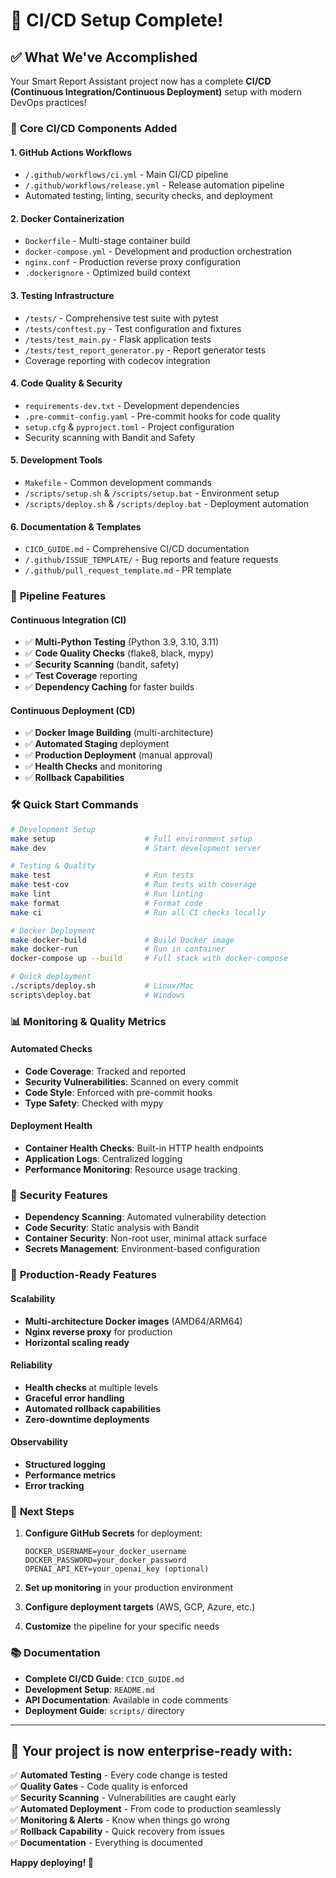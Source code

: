 # 🎯 CI/CD Setup Complete! 

## ✅ What We've Accomplished

Your Smart Report Assistant project now has a complete **CI/CD (Continuous Integration/Continuous Deployment)** setup with modern DevOps practices!

### 🔧 **Core CI/CD Components Added**

#### **1. GitHub Actions Workflows**
- `/.github/workflows/ci.yml` - Main CI/CD pipeline
- `/.github/workflows/release.yml` - Release automation pipeline
- Automated testing, linting, security checks, and deployment

#### **2. Docker Containerization**
- `Dockerfile` - Multi-stage container build
- `docker-compose.yml` - Development and production orchestration  
- `nginx.conf` - Production reverse proxy configuration
- `.dockerignore` - Optimized build context

#### **3. Testing Infrastructure**
- `/tests/` - Comprehensive test suite with pytest
- `/tests/conftest.py` - Test configuration and fixtures
- `/tests/test_main.py` - Flask application tests
- `/tests/test_report_generator.py` - Report generator tests
- Coverage reporting with codecov integration

#### **4. Code Quality & Security**
- `requirements-dev.txt` - Development dependencies
- `.pre-commit-config.yaml` - Pre-commit hooks for code quality
- `setup.cfg` & `pyproject.toml` - Project configuration
- Security scanning with Bandit and Safety

#### **5. Development Tools**
- `Makefile` - Common development commands
- `/scripts/setup.sh` & `/scripts/setup.bat` - Environment setup
- `/scripts/deploy.sh` & `/scripts/deploy.bat` - Deployment automation

#### **6. Documentation & Templates**
- `CICD_GUIDE.md` - Comprehensive CI/CD documentation
- `/.github/ISSUE_TEMPLATE/` - Bug reports and feature requests
- `/.github/pull_request_template.md` - PR template

### 🚀 **Pipeline Features**

#### **Continuous Integration (CI)**
- ✅ **Multi-Python Testing** (Python 3.9, 3.10, 3.11)
- ✅ **Code Quality Checks** (flake8, black, mypy)
- ✅ **Security Scanning** (bandit, safety)
- ✅ **Test Coverage** reporting
- ✅ **Dependency Caching** for faster builds

#### **Continuous Deployment (CD)**
- ✅ **Docker Image Building** (multi-architecture)
- ✅ **Automated Staging** deployment
- ✅ **Production Deployment** (manual approval)
- ✅ **Health Checks** and monitoring
- ✅ **Rollback Capabilities**

### 🛠 **Quick Start Commands**

```bash
# Development Setup
make setup                    # Full environment setup
make dev                      # Start development server

# Testing & Quality
make test                     # Run tests
make test-cov                 # Run tests with coverage
make lint                     # Run linting
make format                   # Format code
make ci                       # Run all CI checks locally

# Docker Deployment
make docker-build             # Build Docker image
make docker-run               # Run in container
docker-compose up --build     # Full stack with docker-compose

# Quick deployment
./scripts/deploy.sh           # Linux/Mac
scripts\deploy.bat            # Windows
```

### 📊 **Monitoring & Quality Metrics**

#### **Automated Checks**
- **Code Coverage**: Tracked and reported
- **Security Vulnerabilities**: Scanned on every commit
- **Code Style**: Enforced with pre-commit hooks
- **Type Safety**: Checked with mypy

#### **Deployment Health**
- **Container Health Checks**: Built-in HTTP health endpoints
- **Application Logs**: Centralized logging
- **Performance Monitoring**: Resource usage tracking

### 🔐 **Security Features**

- **Dependency Scanning**: Automated vulnerability detection
- **Code Security**: Static analysis with Bandit
- **Container Security**: Non-root user, minimal attack surface
- **Secrets Management**: Environment-based configuration

### 🌟 **Production-Ready Features**

#### **Scalability**
- **Multi-architecture Docker images** (AMD64/ARM64)
- **Nginx reverse proxy** for production
- **Horizontal scaling ready**

#### **Reliability**
- **Health checks** at multiple levels
- **Graceful error handling**
- **Automated rollback capabilities**
- **Zero-downtime deployments**

#### **Observability**
- **Structured logging**
- **Performance metrics**
- **Error tracking**

### 🎯 **Next Steps**

1. **Configure GitHub Secrets** for deployment:
   ```
   DOCKER_USERNAME=your_docker_username
   DOCKER_PASSWORD=your_docker_password
   OPENAI_API_KEY=your_openai_key (optional)
   ```

2. **Set up monitoring** in your production environment

3. **Configure deployment targets** (AWS, GCP, Azure, etc.)

4. **Customize** the pipeline for your specific needs

### 📚 **Documentation**

- **Complete CI/CD Guide**: `CICD_GUIDE.md`
- **Development Setup**: `README.md`
- **API Documentation**: Available in code comments
- **Deployment Guide**: `scripts/` directory

---

## 🎉 **Your project is now enterprise-ready with:**

✅ **Automated Testing** - Every code change is tested  
✅ **Quality Gates** - Code quality is enforced  
✅ **Security Scanning** - Vulnerabilities are caught early  
✅ **Automated Deployment** - From code to production seamlessly  
✅ **Monitoring & Alerts** - Know when things go wrong  
✅ **Rollback Capability** - Quick recovery from issues  
✅ **Documentation** - Everything is documented  

**Happy deploying! 🚀**
